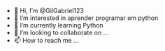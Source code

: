 - 👋 Hi, I’m @GilGabriel123
- 👀 I’m interested in aprender programar em python
- 🌱 I’m currently learning Python
- 💞️ I’m looking to collaborate on ...
- 📫 How to reach me ...

<!---
GilGabriel123/GilGabriel123 is a ✨ special ✨ repository because its `README.md` (this file) appears on your GitHub profile.
You can click the Preview link to take a look at your changes.
--->
